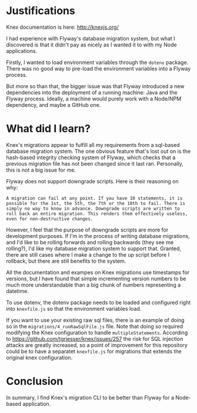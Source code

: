 # Justifications

Knex documentation is here: http://knexjs.org/

I had experience with Flyway's database migration system, but what I discovered is that it didn't pay as nicely as I wanted it to with my Node applications.

Firstly, I wanted to load environment variables through the `dotenv` package. There was no good way to pre-load the environment variables into a Flyway process.

But more so than that, the bigger issue was that Flyway introduced a new dependencies into the deployment of a running machine: Java and the Flyway process. Ideally, a machine would purely work with a Node/NPM dependency, and maybe a GitHub one.

# What did I learn?

Knex's migrations appear to fulfill all my requirements from a sql-based database migration system. The one obvious feature that's lost out on is the hash-based integrity checking system of Flyway, which checks that a previous migration file has not been changed since it last ran. Personally, this is not a big issue for me.

Flyway does not support downgrade scripts. Here is their reasoning on why:

```
A migration can fail at any point. If you have 10 statements, it is possible for the 1st, the 5th, the 7th or the 10th to fail. There is simply no way to know in advance. Downgrade scripts are written to roll back an entire migration. This renders them effectively useless, even for non-destructive changes.
```

However, I feel that the purpose of downgrade scripts are more for development purposes. If I'm in the process of writing database migrations, and I'd like to be rolling forwards and rolling backwards (they see me rolling?), I'd like my database migration system to support that. Granted, there are still cases where I make a change to the up script before I rollback, but there are still benefits to the system.

All the documentation and exampes on Knex migrations use timestamps for versions, but I have found that simple incrementing version numbers to be much more understandable than a big chunk of numbers representing a datetime.

To use dotenv, the dotenv package needs to be loaded and configured right into `knexfile.js` so that the environment variables load.

If you want to use your existing raw sql files, there is an example of doing so in the `migrations/4_runRawSqlFile.js` file. Note that doing so required modifying the Knex configuration to handle `multipleStatements`. According to https://github.com/tgriesser/knex/issues/257 the risk for SQL injection attacks are greatly increased, so a point of improvement for this repository could be to have a separatet `knexfile.js` for migrations that extends the original knex configuration.

# Conclusion

In summary, I find Knex's migration CLI to be better than Flyway for a Node-based application.
